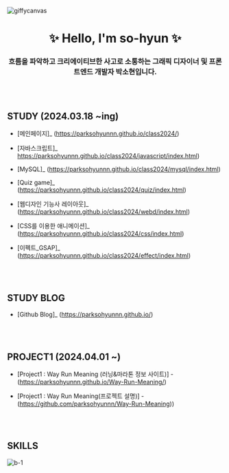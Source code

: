 ![giffycanvas](https://github.com/parksohyunnn/class2024/assets/164127801/575497a6-029b-4a20-b586-d82d828d4d30)

# <div align="center"> ✨ Hello, I'm so-hyun ✨ </div>

### <div align="center"> 흐름을 파악하고 크리에이티브한 사고로 소통하는 그래픽 디자이너 및 프론트엔드 개발자 박소현입니다. </div>

<br><br>

## STUDY (2024.03.18 ~ing) </div>
- [메인페이지]_ (https://parksohyunnn.github.io/class2024/)

- [자바스크립트]_ https://parksohyunnn.github.io/class2024/javascript/index.html)

- [MySQL]_ (https://parksohyunnn.github.io/class2024/mysql/index.html)

- [Quiz game]_ (https://parksohyunnn.github.io/class2024/quiz/index.html)

- [웹디자인 기능사 레이아웃]_ (https://parksohyunnn.github.io/class2024/webd/index.html)

- [CSS를 이용한 애니메이션]_ (https://parksohyunnn.github.io/class2024/css/index.html)

- [이펙트_GSAP]_ (https://parksohyunnn.github.io/class2024/effect/index.html)


<br><br>

## STUDY BLOG </div>
- [Github Blog]_ (https://parksohyunnn.github.io/)

<br><br>

## PROJECT1 (2024.04.01 ~) </div>

- [Project1 : Way Run Meaning (러닝&마라톤 정보 사이트)] - (https://parksohyunnn.github.io/Way-Run-Meaning/)

- [Project1 : Way Run Meaning(프로젝트 설명)] - (https://github.com/parksohyunnn/Way-Run-Meaning))

<br><br>

## SKILLS </div>
![b-1](https://github.com/parksohyunnn/class2024/assets/164127801/2bf3f1db-59cd-40d2-b416-2fd5e6fc2d4a)



